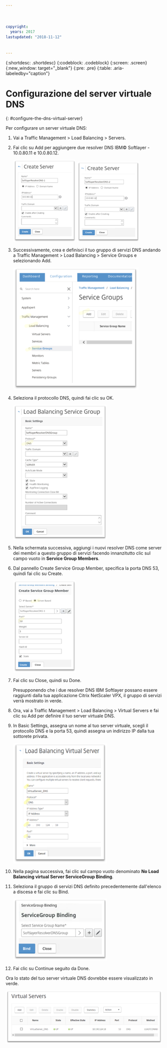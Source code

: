 ```yaml
---



copyright:
  years: 2017
lastupdated: "2018-11-12"


---
```


{:shortdesc: .shortdesc}
{:codeblock: .codeblock}
{:screen: .screen}
{:new_window: target="_blank"}
{:pre: .pre}
{:table: .aria-labeledby="caption"}

# Configurazione del server virtuale DNS
{: #configure-the-dns-virtual-server}

Per configurare un server virtuale DNS:

1. Vai a Traffic Management > Load Balancing > Servers. 
2. Fai clic su Add per aggiungere due resolver DNS IBM© Softlayer - 10.0.80.11 e 10.0.80.12. 

	<img src="images/fp5.png" alt="immagine" style="width: 200px;"/> <img src="images/fp5b.png" alt="immagine" style="width: 200px;"/>

3. Successivamente, crea e definisci il tuo gruppo di servizi DNS andando a Traffic Management > Load Balancing > Service Groups e selezionando Add. 

	<img src="images/fp6.png" alt="immagine" style="width: 400px;"/> 

4. Seleziona il protocollo DNS, quindi fai clic su OK.

	<img src="images/fp7.png" alt="immagine" style="width: 300px;"/> 
	
5. Nella schermata successiva, aggiungi i nuovi resolver DNS come server dei membri a questo gruppo di servizi facendo innanzitutto clic sul campo vuoto in **Service Group Members**. 

6. Dal pannello Create Service Group Member, specifica la porta DNS 53, quindi fai clic su Create. 

	<img src="images/fp8.png" alt="immagine" style="width: 200px;"/> 
	
7. Fai clic su Close, quindi su Done. 

	Presupponendo che i due resolver DNS IBM Softlayer possano essere raggiunti dalla tua applicazione Citrix NetScaler VPX, il gruppo di servizi verrà mostrato in verde. 

8. Ora, vai a Traffic Management > Load Balancing > Virtual Servers e fai clic su Add per definire il tuo server virtuale DNS.
9. In Basic Settings, assegna un nome al tuo server virtuale, scegli il protocollo DNS e la porta 53, quindi assegna un indirizzo IP dalla tua sottorete privata. 

	<img src="images/fp9.png" alt="immagine" style="width: 300px;"/> 
	
10. Nella pagina successiva, fai clic sul campo vuoto denominato **No Load Balancing virtual Server ServiceGroup Binding**.
11. Seleziona il gruppo di servizi DNS definito precedentemente dall'elenco a discesa e fai clic su Bind.  

	<img src="images/fp10.png" alt="immagine" style="width: 300px;"/> 
	
12. Fai clic su Continue seguito da Done. 

Ora lo stato del tuo server virtuale DNS dovrebbe essere visualizzato in verde. 

<img src="images/fp11.png" alt="immagine" style="width: 500px;"/> 
